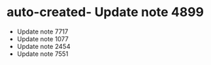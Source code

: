 # auto-created- Update note 4899
- Update note 7717
- Update note 1077
- Update note 2454
- Update note 7551
